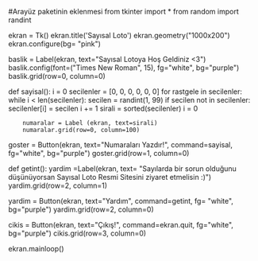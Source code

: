 #Arayüz paketinin eklenmesi
from tkinter import *
from random import randint

ekran = Tk()
ekran.title('Sayısal Loto')
ekran.geometry("1000x200")
ekran.configure(bg= "pink")

baslik = Label(ekran, text="Sayısal Lotoya Hoş Geldiniz <3")
baslik.config(font=("Times New Roman", 15), fg="white", bg="purple")
baslik.grid(row=0, column=0)

def sayisal():
    i = 0
    secilenler = [0, 0, 0, 0, 0, 0]
    for rastgele in secilenler:
        while i < len(secilenler):
            secilen = randint(1, 99)
            if secilen not in secilenler:
                secilenler[i] = secilen
                i += 1
        sirali = sorted(secilenler)
        i = 0

        numaralar = Label (ekran, text=sirali)
        numaralar.grid(row=0, column=100)

goster = Button(ekran, text="Numaraları Yazdır!", command=sayisal, fg="white", bg="purple")
goster.grid(row=1, column=0)

def getint():
    yardim =Label(ekran, text= "Sayılarda bir sorun olduğunu düşünüyorsan Sayısal Loto Resmi Sitesini ziyaret etmelisin :)")
    yardim.grid(row=2, column=1)

yardim = Button(ekran, text="Yardım", command=getint, fg= "white", bg="purple")
yardim.grid(row=2, column=0)

cikis = Button(ekran, text="Çıkış!", command=ekran.quit, fg="white", bg="purple")
cikis.grid(row=3, column=0)

ekran.mainloop()
